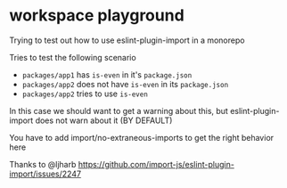# workspace playground

Trying to test out how to use eslint-plugin-import in a monorepo

Tries to test the following scenario

- `packages/app1` has `is-even` in it's `package.json`
- `packages/app2` does not have `is-even` in its `package.json`
- `packages/app2` tries to use `is-even`

In this case we should want to get a warning about this, but
eslint-plugin-import does not warn about it (BY DEFAULT)

You have to add import/no-extraneous-imports to get the right behavior here

Thanks to @ljharb https://github.com/import-js/eslint-plugin-import/issues/2247
